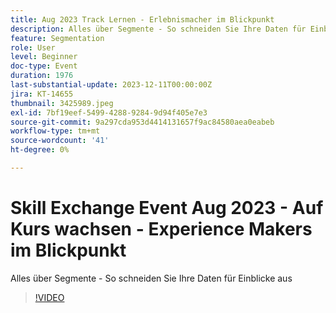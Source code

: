 ```yaml
---
title: Aug 2023 Track Lernen - Erlebnismacher im Blickpunkt
description: Alles über Segmente - So schneiden Sie Ihre Daten für Einblicke aus
feature: Segmentation
role: User
level: Beginner
doc-type: Event
duration: 1976
last-substantial-update: 2023-12-11T00:00:00Z
jira: KT-14655
thumbnail: 3425989.jpeg
exl-id: 7bf19eef-5499-4288-9284-9d94f405e7e3
source-git-commit: 9a297cda953d4414131657f9ac84580aea0eabeb
workflow-type: tm+mt
source-wordcount: '41'
ht-degree: 0%

---
```


# Skill Exchange Event Aug 2023 - Auf Kurs wachsen - Experience Makers im Blickpunkt

Alles über Segmente - So schneiden Sie Ihre Daten für Einblicke aus

>[!VIDEO](https://video.tv.adobe.com/v/3425989/?learn=on)
